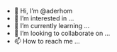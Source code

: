 - 👋 Hi, I’m @aderhom
- 👀 I’m interested in ...
- 🌱 I’m currently learning ...
- 💞️ I’m looking to collaborate on ...
- 📫 How to reach me ...

<!---
aderhom/aderhom is a ✨ special ✨ repository because its `README.md` (this file) appears on your GitHub profile.
You can click the Preview link to take a look at your changes.
--->
